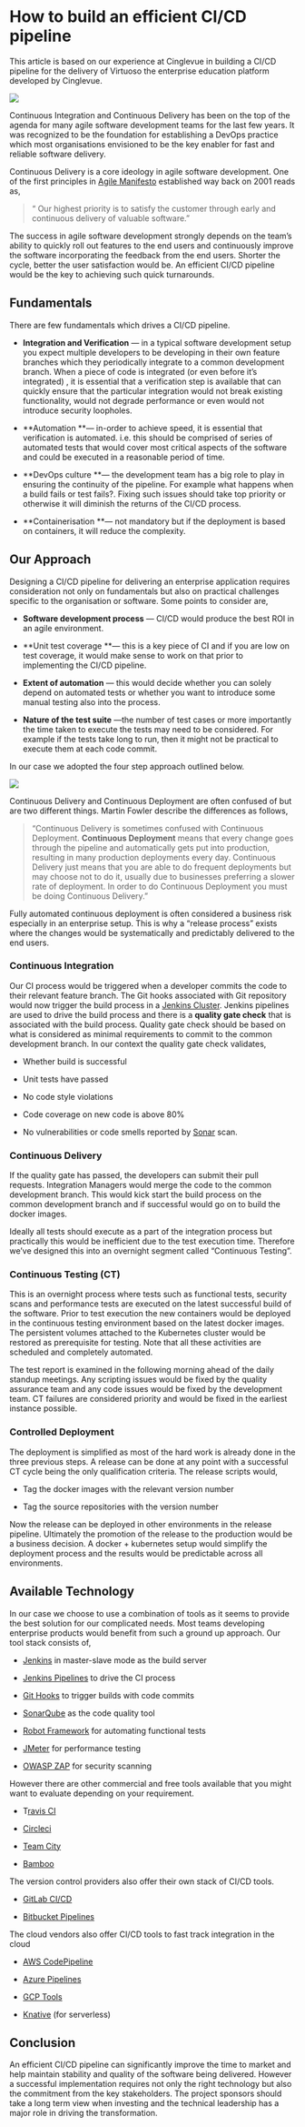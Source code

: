 
# How to build an efficient CI/CD pipeline

This article is based on our experience at Cinglevue in building a CI/CD pipeline for the delivery of Virtuoso the enterprise education platform developed by Cinglevue.

![](https://cdn-images-1.medium.com/max/7558/1*IwRwuzdv-TVIDb4yLHa8Ig.jpeg)

Continuous Integration and Continuous Delivery has been on the top of the agenda for many agile software development teams for the last few years. It was recognized to be the foundation for establishing a DevOps practice which most organisations envisioned to be the key enabler for fast and reliable software delivery.

Continuous Delivery is a core ideology in agile software development. One of the first principles in [Agile Manifesto](https://agilemanifesto.org/principles.html) established way back on 2001 reads as,
> “ Our highest priority is to satisfy the customer through early and continuous delivery of valuable software.”

The success in agile software development strongly depends on the team’s ability to quickly roll out features to the end users and continuously improve the software incorporating the feedback from the end users. Shorter the cycle, better the user satisfaction would be. An efficient CI/CD pipeline would be the key to achieving such quick turnarounds.

## Fundamentals

There are few fundamentals which drives a CI/CD pipeline.

* **Integration and Verification** — in a typical software development setup you expect multiple developers to be developing in their own feature branches which they periodically integrate to a common development branch. When a piece of code is integrated (or even before it’s integrated) , it is essential that a verification step is available that can quickly ensure that the particular integration would not break existing functionality, would not degrade performance or even would not introduce security loopholes.

* **Automation **— in-order to achieve speed, it is essential that verification is automated. i.e. this should be comprised of series of automated tests that would cover most critical aspects of the software and could be executed in a reasonable period of time.

* **DevOps culture **— the development team has a big role to play in ensuring the continuity of the pipeline. For example what happens when a build fails or test fails?. Fixing such issues should take top priority or otherwise it will diminish the returns of the CI/CD process.

* **Containerisation **— not mandatory but if the deployment is based on containers, it will reduce the complexity.

## Our Approach

Designing a CI/CD pipeline for delivering an enterprise application requires consideration not only on fundamentals but also on practical challenges specific to the organisation or software. Some points to consider are,

* **Software development process** — CI/CD would produce the best ROI in an agile environment.

* **Unit test coverage **— this is a key piece of CI and if you are low on test coverage, it would make sense to work on that prior to implementing the CI/CD pipeline.

* **Extent of automation** — this would decide whether you can solely depend on automated tests or whether you want to introduce some manual testing also into the process.

* **Nature of the test suite** —the number of test cases or more importantly the time taken to execute the tests may need to be considered. For example if the tests take long to run, then it might not be practical to execute them at each code commit.

In our case we adopted the four step approach outlined below.

![](https://cdn-images-1.medium.com/max/2226/1*-BziHNWo19nQ_edSiO6y0g.png)

Continuous Delivery and Continuous Deployment are often confused of but are two different things. Martin Fowler describe the differences as follows,
> “Continuous Delivery is sometimes confused with Continuous Deployment. **Continuous Deployment** means that every change goes through the pipeline and automatically gets put into production, resulting in many production deployments every day. Continuous Delivery just means that you are able to do frequent deployments but may choose not to do it, usually due to businesses preferring a slower rate of deployment. In order to do Continuous Deployment you must be doing Continuous Delivery.”

Fully automated continuous deployment is often considered a business risk especially in an enterprise setup. This is why a “release process” exists where the changes would be systematically and predictably delivered to the end users.

### Continuous Integration

Our CI process would be triggered when a developer commits the code to their relevant feature branch. The Git hooks associated with Git repository would now trigger the build process in a [Jenkins Cluster](https://jenkins.io/doc/book/architecting-for-scale/). Jenkins pipelines are used to drive the build process and there is a **quality gate check** that is associated with the build process. Quality gate check should be based on what is considered as minimal requirements to commit to the common development branch. In our context the quality gate check validates,

* Whether build is successful

* Unit tests have passed

* No code style violations

* Code coverage on new code is above 80%

* No vulnerabilities or code smells reported by [Sonar](https://www.sonarqube.org/) scan.

### Continuous Delivery

If the quality gate has passed, the developers can submit their pull requests. Integration Managers would merge the code to the common development branch. This would kick start the build process on the common development branch and if successful would go on to build the docker images.

Ideally all tests should execute as a part of the integration process but practically this would be inefficient due to the test execution time. Therefore we’ve designed this into an overnight segment called “Continuous Testing”.

### Continuous Testing (CT)

This is an overnight process where tests such as functional tests, security scans and performance tests are executed on the latest successful build of the software. Prior to test execution the new containers would be deployed in the continuous testing environment based on the latest docker images. The persistent volumes attached to the Kubernetes cluster would be restored as prerequisite for testing. Note that all these activities are scheduled and completely automated.

The test report is examined in the following morning ahead of the daily standup meetings. Any scripting issues would be fixed by the quality assurance team and any code issues would be fixed by the development team. CT failures are considered priority and would be fixed in the earliest instance possible.

### Controlled Deployment

The deployment is simplified as most of the hard work is already done in the three previous steps. A release can be done at any point with a successful CT cycle being the only qualification criteria. The release scripts would,

* Tag the docker images with the relevant version number

* Tag the source repositories with the version number

Now the release can be deployed in other environments in the release pipeline. Ultimately the promotion of the release to the production would be a business decision. A docker + kubernetes setup would simplify the deployment process and the results would be predictable across all environments.

## Available Technology

In our case we choose to use a combination of tools as it seems to provide the best solution for our complicated needs. Most teams developing enterprise products would benefit from such a ground up approach. Our tool stack consists of,

* [Jenkins](https://jenkins.io/doc/book/architecting-for-scale/) in master-slave mode as the build server

* [Jenkins Pipelines](https://jenkins.io/doc/book/pipeline/) to drive the CI process

* [Git Hooks](https://www.atlassian.com/git/tutorials/git-hooks) to trigger builds with code commits

* [SonarQube](https://www.sonarqube.org/) as the code quality tool

* [Robot Framework](https://robotframework.org/) for automating functional tests

* [JMeter](https://jmeter.apache.org/) for performance testing

* [OWASP ZAP](https://www.zaproxy.org/) for security scanning

However there are other commercial and free tools available that you might want to evaluate depending on your requirement.

* T[ravis CI](https://travis-ci.org/)

* [Circleci](https://circleci.com/)

* [Team City](https://www.jetbrains.com/teamcity/)

* [Bamboo](https://www.atlassian.com/software/bamboo)

The version control providers also offer their own stack of CI/CD tools.

* [GitLab CI/CD](https://docs.gitlab.com/ee/ci/)

* [Bitbucket Pipelines](https://bitbucket.org/product/features/pipelines)

The cloud vendors also offer CI/CD tools to fast track integration in the cloud

* [AWS CodePipeline](https://aws.amazon.com/codepipeline/)

* [Azure Pipelines](https://azure.microsoft.com/en-us/services/devops/pipelines/)

* [GCP Tools](https://cloud.google.com/docs/ci-cd/)

* [Knative](https://cloud.google.com/knative/) (for serverless)

## Conclusion

An efficient CI/CD pipeline can significantly improve the time to market and help maintain stability and quality of the software being delivered. However a successful implementation requires not only the right technology but also the commitment from the key stakeholders. The project sponsors should take a long term view when investing and the technical leadership has a major role in driving the transformation.
